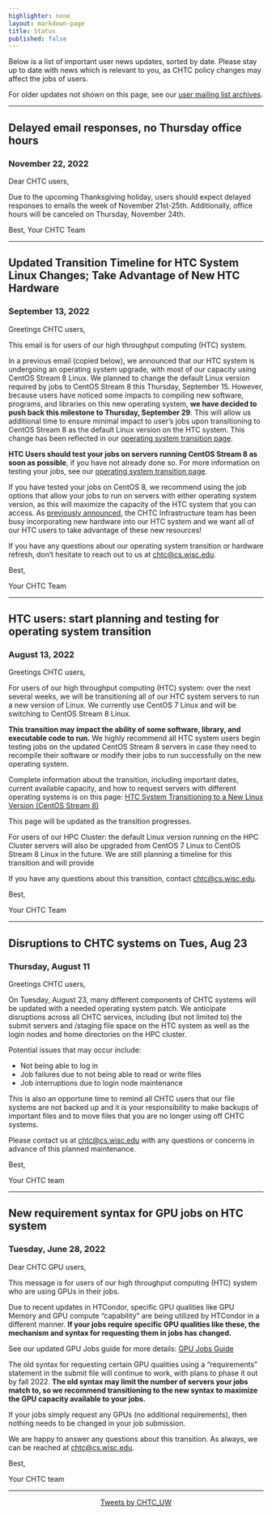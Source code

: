 ```yaml
---
highlighter: none
layout: markdown-page
title: Status
published: false
---
```


Below is a list of important user news updates, sorted by date. Please
stay up to date with news which is relevant to you, as CHTC policy
changes may affect the jobs of users.

For older updates not shown on this page, see our [user mailing list
archives](https://www-auth.cs.wisc.edu/lists/chtc-users/).

------------------------------------------------------------------------

## Delayed email responses, no Thursday office hours
### November 22, 2022

Dear CHTC users,

Due to the upcoming Thanksgiving holiday, users should expect delayed responses to emails the week of November 21st-25th. Additionally, office hours will be canceled on Thursday, November 24th.

Best,
Your CHTC Team

------------------------------------------------------------------------

## Updated Transition Timeline for HTC System Linux Changes; Take Advantage of New HTC Hardware
### September 13, 2022

Greetings CHTC users, 

This email is for users of our high throughput computing (HTC) system. 

In a previous email (copied below), we announced that our HTC system is undergoing an operating system upgrade, with most of our capacity using CentOS Stream 8 Linux. We planned to change the default Linux version required by jobs to CentOS Stream 8 this Thursday, September 15. However, because users have noticed some impacts to compiling new software, programs, and libraries on this new operating system, **we have decided to push back this milestone to Thursday, September 29**. This will allow us additional time to ensure minimal impact to user’s jobs upon transitioning to CentOS Stream 8 as the default Linux version on the HTC system. This change has been reflected in our [operating system transition page](/uw-research-computing/os-transition-htc). 

**HTC Users should test your jobs on servers running CentOS Stream 8 as soon as possible**, if you have not already done so. For more information on testing your jobs, see our [operating system transition page](/uw-research-computing/os-transition-htc). 

If you have tested your jobs on CentOS 8, we recommend using the job options that allow your jobs to run on servers with either operating system version, as this will maximize the capacity of the HTC system that you can access. As [previously announced](https://chtc.cs.wisc.edu/Technology-Refresh.html), the CHTC Infrastructure team has been busy incorporating new hardware into our HTC system and we want all of our HTC users to take advantage of these new resources!

If you have any questions about our operating system transition or hardware refresh, don’t hesitate to reach out to us at chtc@cs.wisc.edu.

Best, 

Your CHTC Team

------------------------------------------------------------------------

## HTC users: start planning and testing for operating system transition
### August 13, 2022

Greetings CHTC users, 

For users of our high throughput computing (HTC) system: over the next several weeks, we will be transitioning all of our HTC system servers to run a new version of Linux. We currently use CentOS 7 Linux and will be switching to CentOS Stream 8 Linux. 

**This transition may impact the ability of some software, library, and executable code to run.** We highly recommend all HTC system users begin testing jobs on the updated CentOS Stream 8 servers in case they need to recompile their software or modify their jobs to run successfully on the new operating system. 

Complete information about the transition, including important dates, current available capacity, and how to request servers with different operating systems is on this page: [HTC System Transitioning to a New Linux Version (CentOS Stream 8)](https://chtc.cs.wisc.edu/uw-research-computing/os-transition-htc)

This page will be updated as the transition progresses. 

For users of our HPC Cluster: the default Linux version running on the HPC Cluster servers will also be upgraded from CentOS 7 Linux to CentOS Stream 8 Linux in the future. We are still planning a timeline for this transition and will provide 

If you have any questions about this transition, contact chtc@cs.wisc.edu.

Best, 

Your CHTC Team

------------------------------------------------------------------------

## Disruptions to CHTC systems on Tues, Aug 23
### Thursday, August 11

Greetings CHTC users, 
 
On Tuesday, August 23, many different components of CHTC systems will be updated with a needed 
operating system patch. We anticipate disruptions across all CHTC services, including (but not 
limited to) the submit servers and /staging file space on the HTC system as well as the login nodes 
and home directories on the HPC cluster. 
 
Potential issues that may occur include: 

* Not being able to log in
* Job failures due to not being able to read or write files
* Job interruptions due to login node maintenance
 
This is also an opportune time to remind all CHTC users that our file systems are not backed up and 
it is your responsibility to make backups of important files and to move files that you are no longer 
using off CHTC systems. 
 
Please contact us at chtc@cs.wisc.edu with any questions or concerns in advance of this planned 
maintenance.
 
Best,
 
Your CHTC team

------------------------------------------------------------------------

## New requirement syntax for GPU jobs on HTC system
### Tuesday, June 28, 2022

Dear CHTC GPU users, 
 
This message is for users of our high throughput computing (HTC) system who are using GPUs in their jobs. 
 
Due to recent updates in HTCondor, specific GPU qualities like GPU Memory and GPU compute “capability” are being utilized by HTCondor in a different manner. **If your jobs require specific GPU qualities like these, the mechanism and syntax for requesting them in jobs has changed.**
 
See our updated GPU Jobs guide for more details: [GPU Jobs Guide](https://chtc.cs.wisc.edu/uw-research-computing/gpu-jobs)
 
The old syntax for requesting certain GPU qualities using a “requirements” statement in the submit file will continue to work, with plans to phase it out by fall 2022. **The old syntax may limit the number of servers your jobs match to, so we recommend transitioning to the new syntax to maximize the GPU capacity available to your jobs.**
 
If your jobs simply request any GPUs (no additional requirements), then nothing needs to be changed in your job submission. 
 
We are happy to answer any questions about this transition. As always, we can be reached at chtc@cs.wisc.edu.
 
Best, 

Your CHTC team

------------------------------------------------------------------------

<center><a class="twitter-timeline" data-width="800" data-height="500" data-theme="light" data-link-color="#2B7BB9" href="https://twitter.com/CHTC_UW?ref_src=twsrc%5Etfw">Tweets by CHTC_UW</a> <script async src="https://platform.twitter.com/widgets.js" charset="utf-8"></script></center>
